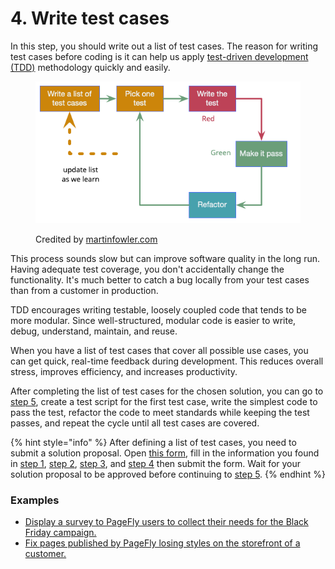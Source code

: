 # 4. Write test cases

In this step, you should write out a list of test cases. The reason for writing test cases before coding is it can help us apply [test-driven development (TDD)](../../test-driven-development-tdd.md) methodology quickly and easily.

<figure><img src="../../../.gitbook/assets/card.png" alt=""><figcaption><p>Credited by <a href="https://martinfowler.com/bliki/TestDrivenDevelopment.html">martinfowler.com</a></p></figcaption></figure>

This process sounds slow but can improve software quality in the long run. Having adequate test coverage, you don't accidentally change the functionality. It's much better to catch a bug locally from your test cases than from a customer in production.

TDD encourages writing testable, loosely coupled code that tends to be more modular. Since well-structured, modular code is easier to write, debug, understand, maintain, and reuse.

When you have a list of test cases that cover all possible use cases, you can get quick, real-time feedback during development. This reduces overall stress, improves efficiency, and increases productivity.

After completing the list of test cases for the chosen solution, you can go to [step 5](5.-test-and-code.md), create a test script for the first test case, write the simplest code to pass the test, refactor the code to meet standards while keeping the test passes, and repeat the cycle until all test cases are covered.

{% hint style="info" %}
After defining a list of test cases, you need to submit a solution proposal. Open [this form](https://docs.google.com/forms/d/e/1FAIpQLSc8IcTnfy\_6Y92hScpEwUMpfWXQengWYQtxPXiXPbmStBWilw/viewform), fill in the information you found in [step 1](1.-understand-the-issue.md), [step 2](2.-find-multiple-solutions.md), [step 3](3.-choose-one-solution.md), and [step 4](4.-write-test-cases.md) then submit the form. Wait for your solution proposal to be approved before continuing to [step 5](5.-test-and-code.md).
{% endhint %}

### Examples

* [Display a survey to PageFly users to collect their needs for the Black Friday campaign.](../example-1/4.-write-test-cases.md)
* [Fix pages published by PageFly losing styles on the storefront of a customer.](../example-2/4.-write-test-cases.md)
